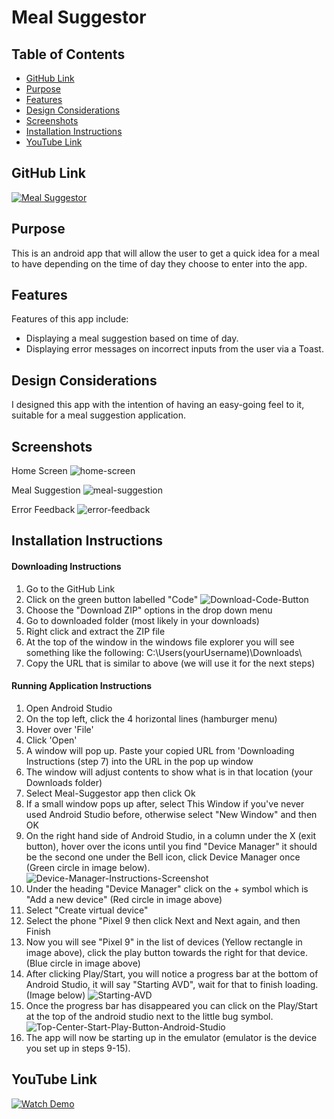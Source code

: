 # Meal Suggestor 

## Table of Contents
- [GitHub Link](#github-link)
- [Purpose](#purpose)
- [Features](#features)
- [Design Considerations](#design-considerations)
- [Screenshots](#screenshots)
- [Installation Instructions](#installation-instructions)
- [YouTube Link](#youtube-link)

## GitHub Link
[![Meal Suggestor](https://img.shields.io/badge/Meal_Suggestor-FF6F61?style=for-the-badge&logo=github&logoColor=white)](https://github.com/ST10482816/Meal-Suggestor)

## Purpose
This is an android app that will allow the user to get a quick idea for a meal to have depending on the time of day they choose to enter into the app.

## Features
Features of this app include:
  - Displaying a meal suggestion based on time of day.
  - Displaying error messages on incorrect inputs from the user via a Toast.

## Design Considerations
I designed this app with the intention of having an easy-going feel to it, suitable for a meal suggestion application.

## Screenshots

Home Screen
![home-screen](https://github.com/user-attachments/assets/4cb883c5-bcae-4002-9e44-5b5de9939a32)

Meal Suggestion
![meal-suggestion](https://github.com/user-attachments/assets/6ef7541b-21fa-4c17-b580-1a19e0f03553)

Error Feedback
![error-feedback](https://github.com/user-attachments/assets/1b29fa8e-9711-4756-873b-f8153dc49c67)


## Installation Instructions
#### Downloading Instructions
1. Go to the GitHub Link
2. Click on the green button labelled "Code"
![Download-Code-Button](https://github.com/user-attachments/assets/cad85ed5-53ee-497e-be0e-4f8de1175ded)
3. Choose the "Download ZIP" options in the drop down menu
4. Go to downloaded folder (most likely in your downloads)
5. Right click and extract the ZIP file
6. At the top of the window in the windows file explorer you will see something like the following:
	C:\Users\(yourUsername)\Downloads\
7. Copy the URL that is similar to above (we will use it for the next steps)

#### Running Application Instructions
1. Open Android Studio
2. On the top left, click the 4 horizontal lines (hamburger menu)
3. Hover over 'File'
4. Click 'Open'
5. A window will pop up. Paste your copied URL from 'Downloading Instructions (step 7) into the URL in the pop up window
6. The window will adjust contents to show what is in that location (your Downloads folder)
7. Select Meal-Suggestor app then click Ok
8. If a small window pops up after, select This Window if you've never used Android Studio before, otherwise select "New Window" and then OK
9. On the right hand side of Android Studio, in a column under the X (exit button), hover over the icons until you find "Device Manager" it should be the second one under the Bell icon, click Device Manager once (Green circle in image below).
![Device-Manager-Instructions-Screenshot](https://github.com/user-attachments/assets/67557fe3-6ca2-47ba-95bf-e40be8e74eae)
10. Under the heading "Device Manager" click on the + symbol which is "Add a new device" (Red circle in image above)
11. Select "Create virtual device"
12. Select the phone "Pixel 9 then click Next and Next again, and then Finish
13. Now you will see "Pixel 9" in the list of devices (Yellow rectangle in image above), click the play button towards the right for that device. (Blue circle in image above)
14. After clicking Play/Start, you will notice a progress bar at the bottom of Android Studio, it will say "Starting AVD", wait for that to finish loading. (Image below)
![Starting-AVD](https://github.com/user-attachments/assets/4979792c-a9f5-44b6-8415-9d4131d1cb21)
15. Once the progress bar has disappeared you can click on the Play/Start at the top of the android studio next to the little bug symbol.
![Top-Center-Start-Play-Button-Android-Studio](https://github.com/user-attachments/assets/95dab0c3-82ef-4a4a-971b-002ad1c3b776)
16. The app will now be starting up in the emulator (emulator is the device you set up in steps 9-15).


## YouTube Link
[![Watch Demo](https://img.shields.io/badge/Watch_Demo-FF6F61?style=for-the-badge&logo=youtube&logoColor=white)](https://youtu.be/m8LhsTG_i7Y)

